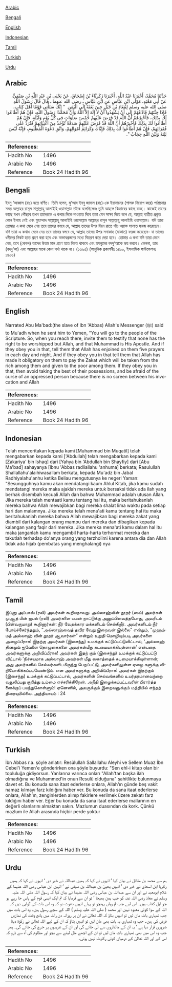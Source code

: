 [Arabic](#arabic)

[Bengali](#bengali)

[English](#english)

[Indonesian](#indonesian)

[Tamil](#tamil)

[Turkish](#turkish)

[Urdu](#urdu)

## Arabic


<div dir="rtl" lang="ar" style={{fontSize:'larger',backgroundColor:'#f8f9fa',padding:20}}>
حَدَّثَنَا مُحَمَّدٌ، أَخْبَرَنَا عَبْدُ اللَّهِ، أَخْبَرَنَا زَكَرِيَّاءُ بْنُ إِسْحَاقَ، عَنْ يَحْيَى بْنِ عَبْدِ اللَّهِ بْنِ صَيْفِيٍّ، عَنْ أَبِي مَعْبَدٍ، مَوْلَى ابْنِ عَبَّاسٍ عَنِ ابْنِ عَبَّاسٍ ـ رضى الله عنهما ـ قَالَ قَالَ رَسُولُ اللَّهِ صلى الله عليه وسلم لِمُعَاذِ بْنِ جَبَلٍ حِينَ بَعَثَهُ إِلَى الْيَمَنِ ‏ "‏ إِنَّكَ سَتَأْتِي قَوْمًا أَهْلَ كِتَابٍ، فَإِذَا جِئْتَهُمْ فَادْعُهُمْ إِلَى أَنْ يَشْهَدُوا أَنْ لاَ إِلَهَ إِلاَّ اللَّهُ وَأَنَّ مُحَمَّدًا رَسُولُ اللَّهِ، فَإِنْ هُمْ أَطَاعُوا لَكَ بِذَلِكَ، فَأَخْبِرْهُمْ أَنَّ اللَّهَ قَدْ فَرَضَ عَلَيْهِمْ خَمْسَ صَلَوَاتٍ فِي كُلِّ يَوْمٍ وَلَيْلَةٍ، فَإِنْ هُمْ أَطَاعُوا لَكَ بِذَلِكَ فَأَخْبِرْهُمْ أَنَّ اللَّهَ قَدْ فَرَضَ عَلَيْهِمْ صَدَقَةً تُؤْخَذُ مِنْ أَغْنِيَائِهِمْ فَتُرَدُّ عَلَى فُقَرَائِهِمْ، فَإِنْ هُمْ أَطَاعُوا لَكَ بِذَلِكَ فَإِيَّاكَ وَكَرَائِمَ أَمْوَالِهِمْ، وَاتَّقِ دَعْوَةَ الْمَظْلُومِ، فَإِنَّهُ لَيْسَ بَيْنَهُ وَبَيْنَ اللَّهِ حِجَابٌ ‏"‏‏.‏
</div>
<div style={{backgroundColor:'#f8f9fa',padding:20, marginBottom: 10}}><table> <thead> <tr> <th>References:</th> <th></th> </tr> </thead> <tbody><tr><td>Hadith No</td><td>1496</td></tr><tr><td>Arabic No</td><td>1496</td></tr><tr><td>Reference</td><td>Book 24 Hadith 96</td></tr></tbody></table></div>

## Bengali


<div dir="ltr" lang="bn" style={{fontSize:'larger',backgroundColor:'#f8f9fa',padding:20}}>
ইবনু ‘আব্বাস (রাঃ) হতে বর্ণিত। তিনি বলেন, মু‘আয ইবনু জাবাল (রাঃ)-কে ইয়ামানের (শাসক নিয়োগ করে) পাঠানোর সময় আল্লাহর রাসূল সাল্লাল্লাহু আলাইহি ওয়াসাল্লাম তাঁকে বলেছিলেনঃ তুমি আহলে কিতাবের কাছে যাচ্ছ। কাজেই তাদের কাছে যখন পৌঁছবে তখন তাদেরকে এ কথার দিকে দাওয়াত দিবে তারা যেন সাক্ষ্য দিয়ে বলে যে, আল্লাহ ব্যতীত প্রকৃত কোন ইলাহ নেই এবং মুহাম্মাদ সাল্লাল্লাহু আলাইহি ওয়াসাল্লাম আল্লাহ্‌র রাসূল সাল্লাল্লাহু আলাইহি ওয়াসাল্লাম। যদি তারা তোমার এ কথা মেনে নেয় তবে তাদের বলবে যে, আল্লাহ তাদের উপর দিনে রাতে পাঁচ ওয়াক্ত সালাত ফরজ করেছেন। যদি তারা এ কথাও মেনে নেয় তবে তাদের বলবে যে, আল্লাহ তাদের উপর সদাকাহ (যাকাত) ফরজ করেছেন- যা তাদের ধনীদের নিকট হতে গ্রহণ করা হবে এবং অভাবগ্রস্তদের মধ্যে বিতরণ করে দেয়া হবে। তোমার এ কথা যদি তারা মেনে নেয়, তবে (কেবল) তাদের উত্তম মাল গ্রহণ হতে বিরত থাকবে এবং মযলুমের বদদু‘আকে ভয় করবে। কেননা, তার (বদদু‘আ) এবং আল্লাহর মাঝে কোন পর্দা থাকে না। (১৩৯৫) (আধুনিক প্রকাশনীঃ ১৪০০, ইসলামিক ফাউন্ডেশনঃ ১৪০৬)
</div>
<div style={{backgroundColor:'#f8f9fa',padding:20, marginBottom: 10}}><table> <thead> <tr> <th>References:</th> <th></th> </tr> </thead> <tbody><tr><td>Hadith No</td><td>1496</td></tr><tr><td>Arabic No</td><td>1496</td></tr><tr><td>Reference</td><td>Book 24 Hadith 96</td></tr></tbody></table></div>

## English


<div dir="ltr" lang="en" style={{fontSize:'larger',backgroundColor:'#f8f9fa',padding:20}}>
Narrated Abu Ma'bad:(the slave of Ibn 'Abbas) Allah's Messenger (ﷺ) said to Mu'adh when he sent him to Yemen, "You will go to the people of the Scripture. So, when you reach there, invite them to testify that none has the right to be worshipped but Allah, and that Muhammad is His Apostle. And if they obey you in that, tell them that Allah has enjoined on them five prayers in each day and night. And if they obey you in that tell them that Allah has made it obligatory on them to pay the Zakat which will be taken from the rich among them and given to the poor among them. If they obey you in that, then avoid taking the best of their possessions, and be afraid of the curse of an oppressed person because there is no screen between his invocation and Allah
</div>
<div style={{backgroundColor:'#f8f9fa',padding:20, marginBottom: 10}}><table> <thead> <tr> <th>References:</th> <th></th> </tr> </thead> <tbody><tr><td>Hadith No</td><td>1496</td></tr><tr><td>Arabic No</td><td>1496</td></tr><tr><td>Reference</td><td>Book 24 Hadith 96</td></tr></tbody></table></div>

## Indonesian


<div dir="ltr" lang="id" style={{fontSize:'larger',backgroundColor:'#f8f9fa',padding:20}}>
Telah menceritakan kepada kami [Muhammad bin Muqatil] telah mengabarkan kepada kami ['Abdullah] telah mengabarkan kepada kami [Zakariya' bin Ishaq] dari [Yahya bin 'Abdullah bin Shayfiy] dari [Abu Ma'bad] sahayanya [Ibnu 'Abbas radliallahu 'anhuma] berkata; Rasulullah Shallallahu'alaihiwasallam berkata, kepada Mu'adz bin Jabal Radhiyalahu'anhu ketika Beliau mengutusnya ke negeri Yaman: "Sesungguhnya kamu akan mendatangi kaum Ahlul Kitab, jika kamu sudah mendatangi mereka maka ajaklah mereka untuk bersaksi tidak ada ilah yang berhak disembah kecuali Allah dan bahwa Muhammad adalah utusan Allah. Jika mereka telah mentaati kamu tentang hal itu, maka beritahukanlah mereka bahwa Allah mewajibkan bagi mereka shalat lima waktu pada setiap hari dan malamnya. Jika mereka telah mena'ati kamu tentang hal itu maka beritahukanlah mereka bahwa Allah mewajibkan bagi mereka zakat yang diambil dari kalangan orang mampu dari mereka dan dibagikan kepada kalangan yang faqir dari mereka. Jika mereka mena'ati kamu dalam hal itu maka janganlah kamu mengambil harta-harta terhormat mereka dan takutlah terhadap do'anya orang yang terzholimi karena antara dia dan Allah tidak ada hijab (pembatas yang menghalangi) nya
</div>
<div style={{backgroundColor:'#f8f9fa',padding:20, marginBottom: 10}}><table> <thead> <tr> <th>References:</th> <th></th> </tr> </thead> <tbody><tr><td>Hadith No</td><td>1496</td></tr><tr><td>Arabic No</td><td>1496</td></tr><tr><td>Reference</td><td>Book 24 Hadith 96</td></tr></tbody></table></div>

## Tamil


<div dir="ltr" lang="ta" style={{fontSize:'larger',backgroundColor:'#f8f9fa',padding:20}}>
இப்னு அப்பாஸ் (ரலி) அவர்கள் கூறியதாவது: அல்லாஹ்வின் தூதர் (ஸல்) அவர்கள் முஆத் பின் ஜபல் (ரலி) அவர்களை யமன் நாட்டுக்கு அனுப்பிவைத்தபோது, அவரிடம் (பின்வருமாறு) கூறினார்கள்: நீர் வேதக்கார மக்களிடம் செல்கிறீர். அவர்களிடம் நீர் போய்ச்சேர்ந்ததும், “அல்லாஹ்வைத் தவிர வேறு இறைவன் இல்லை” என்றும், “முஹம்மத் அல்லாஹ் வின் தூதர் ஆவார்கள்” என்றும் உறுதி மொழியும்படி அவர்களை அழைப்பீராக! இதற்கு அவர்கள் (இசைந்து) உமக்குக் கட்டுப்பட்டுவிட்டால், ‘அல்லாஹ் தினமும் ஐவேளை தொழுகைகளை அவர்கள்மீது கடமையாக்கியுள்ளான்’ என்பதை அவர்களுக்கு அறிவிப்பீராக! அவர்கள் இதற் கும் (இசைந்து) உமக்குக் கட்டுப்பட்டு விட்டால் ‘நிச்சயமாக அல்லாஹ் அவர்கள் மீது ஸகாத்தைக் கடமையாக்கியுள்ளான்; அது அவர்களில் செல்வர்களிடமிருந்து பெறப்பட்டு, அவர்களிலுள்ள ஏழை களுக்கு விநியோகிக்கப்படவேண்டும். என அவர்களுக்கு அறிவிப்பீராக! அவர்கள் இதற்கும் (இசைந்து) உமக்குக் கட்டுப்பட்டால், அவர்களின் செல்வங்களில் உயர்தரமானவற்றை வசூலிப்பது குறித்து உம்மை எச்சரிக்கிறேன். அநீதி இழைக்கப்பட்டவரின் பிரார்த்த னைக்குப் பயந்துகொள்ளும்! ஏனெனில், அவருக்கும் இறைவனுக்கும் மத்தியில் எந்தத் திரையுமில்லை. அத்தியாயம் : 24
</div>
<div style={{backgroundColor:'#f8f9fa',padding:20, marginBottom: 10}}><table> <thead> <tr> <th>References:</th> <th></th> </tr> </thead> <tbody><tr><td>Hadith No</td><td>1496</td></tr><tr><td>Arabic No</td><td>1496</td></tr><tr><td>Reference</td><td>Book 24 Hadith 96</td></tr></tbody></table></div>

## Turkish


<div dir="ltr" lang="tr" style={{fontSize:'larger',backgroundColor:'#f8f9fa',padding:20}}>
İbn Abbas r.a. şöyle anlatır: Resûlullah Sallallahu Aleyhi ve Sellem Muaz İbn Cebel'i Yemen'e gönderirken ona şöyle buyurdu: "Sen ehl-i kitap olan bir topluluğa gidiyorsun. Yanlarına varınca onları "Allah'tan başka ilah olmadığına ve Muhammed'in onun Resulü olduğuna" şahitlikte bulunmaya davet et. Bu konuda sana itaat ederlerse onlara, Allah'ın günde beş vakit namaz kılmayı farz kıldığını haber ver. Bu konuda da sana itaat ederlerse onlara, Allah'ın, zenginlerden alınıp fakirlere verilmek üzere zekatı farz kıldığını haber ver. Eğer bu konuda da sana itaat ederlerse mallarının en değerli olanlarını almaktan sakın. Mazlumun duasından da kork. Çünkü mazlum ile Allah arasında hiçbir perde yoktur
</div>
<div style={{backgroundColor:'#f8f9fa',padding:20, marginBottom: 10}}><table> <thead> <tr> <th>References:</th> <th></th> </tr> </thead> <tbody><tr><td>Hadith No</td><td>1496</td></tr><tr><td>Arabic No</td><td>1496</td></tr><tr><td>Reference</td><td>Book 24 Hadith 96</td></tr></tbody></table></div>

## Urdu


<div dir="rtl" lang="ur" style={{fontSize:'larger',backgroundColor:'#f8f9fa',padding:20}}>
ہم سے محمد بن مقاتل نے بیان کیا ‘ انہوں نے کہا کہ ہمیں عبداللہ نے خبر دی ‘ انہوں نے کہا کہ ہمیں زکریا ابن اسحاق نے خبر دی ‘ انہیں یحییٰ بن عبداللہ بن صیفی نے ‘ انہیں ابن عباس رضی اللہ عنہما کے غلام ابومعبد نے اور ان سے عبداللہ بن عباس رضی اللہ عنہما نے بیان کیا کہ رسول اللہ صلی اللہ علیہ وسلم نے معاذ رضی اللہ عنہ کو جب یمن بھیجا ‘ تو ان سے فرمایا کہ تم ایک ایسی قوم کے پاس جا رہے ہو جو اہل کتاب ہیں۔ اس لیے جب تم وہاں پہنچو تو پہلے انہیں دعوت دو کہ وہ اس بات کی گواہی دیں کہ اللہ کے سوا کوئی معبود نہیں اور محمد ( صلی اللہ علیہ وسلم ) اللہ کے سچے رسول ہیں۔ وہ اس بات میں جب تمہاری بات مان لیں تو انہیں بتاؤ کہ اللہ تعالیٰ نے ان پر روزانہ دن رات میں پانچ وقت کی نمازیں فرض کی ہیں۔ جب وہ تمہاری یہ بات بھی مان لیں تو انہیں بتاؤ کہ ان کے لیے اللہ تعالیٰ نے زکوٰۃ دینا ضروری قرار دیا ہے ‘ یہ ان کے مالداروں سے لی جائے گی اور ان کے غریبوں پر خرچ کی جائے گی۔ پھر جب وہ اس میں بھی تمہاری بات مان لیں تو ان کے اچھے مال لینے سے بچو اور مظلوم کی آہ سے ڈرو کہ اس کے اور اللہ تعالیٰ کے درمیان کوئی رکاوٹ نہیں ہوتی۔
</div>
<div style={{backgroundColor:'#f8f9fa',padding:20, marginBottom: 10}}><table> <thead> <tr> <th>References:</th> <th></th> </tr> </thead> <tbody><tr><td>Hadith No</td><td>1496</td></tr><tr><td>Arabic No</td><td>1496</td></tr><tr><td>Reference</td><td>Book 24 Hadith 96</td></tr></tbody></table></div>